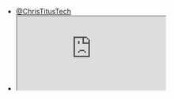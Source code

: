 - [@ChrisTitusTech](https://www.youtube.com/@ChrisTitusTech)
- <iframe src="https://www.youtube.com/@ChrisTitusTech" title="ChrisTitusTech on YouTube"></iframe>